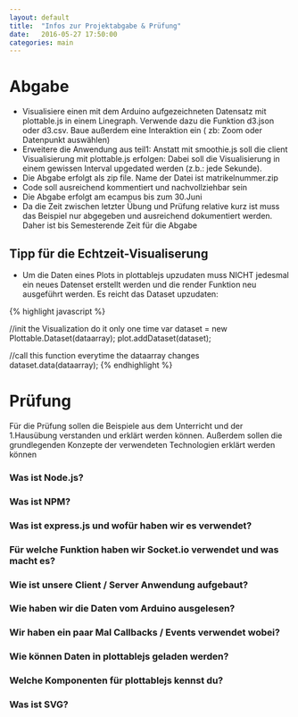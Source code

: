 ```yaml
---
layout: default
title:  "Infos zur Projektabgabe & Prüfung"
date:   2016-05-27 17:50:00
categories: main
---
```


# Abgabe

- Visualisiere einen mit dem Arduino aufgezeichneten Datensatz mit plottable.js in einem Linegraph. Verwende dazu die Funktion d3.json oder d3.csv. Baue außerdem eine Interaktion ein ( zb: Zoom oder Datenpunkt auswählen)
- Erweitere die Anwendung aus teil1: Anstatt mit smoothie.js soll die client Visualisierung mit plottable.js erfolgen: Dabei soll die Visualisierung in einem gewissen Interval upgedated werden (z.b.: jede Sekunde).
- Die Abgabe erfolgt als zip file. Name der Datei ist matrikelnummer.zip
- Code soll ausreichend kommentiert und nachvollziehbar sein
- Die Abgabe erfolgt am ecampus bis zum 30.Juni
- Da die Zeit zwischen letzter Übung und Prüfung relative kurz ist muss das Beispiel nur abgegeben und ausreichend dokumentiert werden. Daher ist bis Semesterende Zeit für die Abgabe  

## Tipp für die Echtzeit-Visualiserung

- Um die Daten eines Plots in plottablejs upzudaten muss NICHT jedesmal ein neues Datenset erstellt werden und die render Funktion neu ausgeführt werden. Es reicht das Dataset upzudaten:

{% highlight javascript %}

//init the Visualization do it only one time
var dataset = new Plottable.Dataset(dataarray);
plot.addDataset(dataset);


//call this function everytime the dataarray changes
dataset.data(dataarray);
{% endhighlight %}

# Prüfung

Für die Prüfung sollen die Beispiele aus dem Unterricht und der 1.Hausübung verstanden und erklärt werden können. Außerdem sollen die grundlegenden Konzepte der verwendeten Technologien erklärt werden können

### Was ist Node.js?

### Was ist NPM?

### Was ist express.js und wofür haben wir es verwendet?

### Für welche Funktion haben wir Socket.io verwendet und was macht es?

### Wie ist unsere Client / Server Anwendung aufgebaut?

### Wie haben wir die Daten vom Arduino ausgelesen?

### Wir haben ein paar Mal Callbacks / Events verwendet wobei?

### Wie können Daten in plottablejs geladen werden?

### Welche Komponenten für plottablejs kennst du?

### Was ist SVG?
